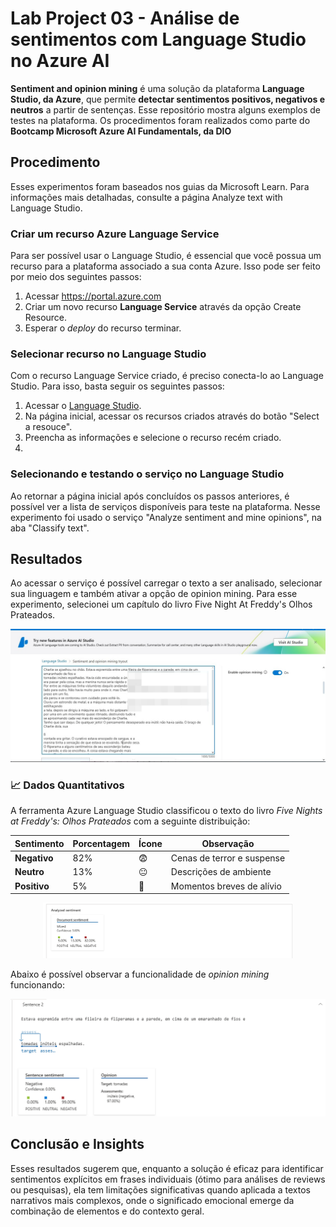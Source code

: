 # Lab Project 03 - Análise de sentimentos com Language Studio no Azure AI
**Sentiment and opinion mining** é uma solução da plataforma **Language Studio, da Azure**, que permite **detectar sentimentos positivos, negativos e neutros** a partir de sentenças. Esse repositório mostra alguns exemplos de testes na plataforma. Os procedimentos foram realizados como parte do **Bootcamp Microsoft Azure AI Fundamentals, da DIO**

## Procedimento
Esses experimentos foram baseados nos guias da Microsoft Learn. Para informações mais detalhadas, consulte a página Analyze text with Language Studio.

### Criar um recurso Azure Language Service
Para ser possível usar o Language Studio, é essencial que você possua um recurso para a plataforma associado a sua conta Azure. Isso pode ser feito por meio dos seguintes passos:
1. Acessar https://portal.azure.com
2. Criar um novo recurso **Language Service** através da opção Create Resource.
3. Esperar o *deploy* do recurso terminar.

### Selecionar recurso no Language Studio
Com o recurso Language Service criado, é preciso conecta-lo ao Language Studio. Para isso, basta seguir os seguintes passos:

1. Acessar o [Language Studio](https://language.cognitive.azure.com/home).
2. Na página inicial, acessar os recursos criados através do botão "Select a resouce".
3. Preencha as informações e selecione o recurso recém criado.
4. 
### Selecionando e testando o serviço no Language Studio
Ao retornar a página inicial após concluídos os passos anteriores, é possível ver a lista de serviços disponíveis para teste na plataforma. Nesse experimento foi usado o serviço "Analyze sentiment and mine opinions", na aba "Classify text".

## Resultados
Ao acessar o serviço é possível carregar o texto a ser analisado, selecionar sua linguagem e também ativar a opção de opinion mining. Para esse experimento, selecionei um capítulo do livro Five Night At Freddy's Olhos Prateados. 

<div align="center">
    <img src="readmeFiles/01.JPEG" alt="Language Studio Services" width="800"/>
</div>

### 📈 Dados Quantitativos
A ferramenta Azure Language Studio classificou o texto do livro *Five Nights at Freddy's: Olhos Prateados* com a seguinte distribuição:

| Sentimento | Porcentagem | Ícone | Observação |
|------------|-------------|-------|------------|
| **Negativo** | 82% | 😨 | Cenas de terror e suspense |
| **Neutro** | 13% | 😐 | Descrições de ambiente |
| **Positivo** | 5% | 🙂 | Momentos breves de alívio |

<div align="center">
    <img src="readmeFiles/2.PNG" alt="Language Studio Services" width="400"/>
</div>

Abaixo é possível observar a funcionalidade de *opinion mining* funcionando:

<div align="center">
    <img src="readmeFiles/3.PNG" alt="Language Studio Services" width="600"/>
</div>

## Conclusão e Insights
Esses resultados sugerem que, enquanto a solução é eficaz para identificar sentimentos explícitos em frases individuais (ótimo para análises de reviews ou pesquisas), ela tem limitações significativas quando aplicada a textos narrativos mais complexos, onde o significado emocional emerge da combinação de elementos e do contexto geral.
